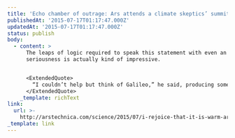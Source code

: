 ```yaml
---
title: 'Echo chamber of outrage: Ars attends a climate skeptics’ summit | Ars Technica'
publishedAt: '2015-07-17T01:17:47.000Z'
updatedAt: '2015-07-17T01:17:47.000Z'
status: publish
body:
  - content: >
      The leaps of logic required to speak this statement with even an ounce of
      seriousness is actually kind of impressive.


      <ExtendedQuote>
        “I couldn’t help but think of Galileo,” he said, producing some halting chuckles. Galileo was a Catholic, Taylor explained, and he "wasn’t defiant to the Church." Galileo merely understood that it would be better for the Catholic Church to be right about the scientific question of the nature of the Solar System. “Thank goodness for Albert Einstein. Thank goodness he was a denier,” Taylor said. “Thank goodness Sir Isaac Newton was a denier. Thank goodness that Galileo was a denier.”
      </ExtendedQuote>
    _template: richText
link:
  url: >-
    http://arstechnica.com/science/2015/07/i-rejoice-that-it-is-warm-ars-attends-a-climate-contrarian-conference/
_template: link
---
```


